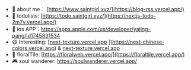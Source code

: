 
- 👩 about me： [https://www.saintgirl.xyz/](https://blog-rss.vercel.app/)
- 💖 todolists:  [https://todo.saintgirl.xyz/](https://nextjs-todo-2m7v.vercel.app/)
- 🌟 ios APP：https://apps.apple.com/us/developer/yajing-pang/id1745831534
- 😄 Interesting:  [[next-texture.vercel.app](https://next-texture.vercel.app/) ](https://next-chinese-colors.vercel.app) & [next-texture.vercel.app](https://next-texture.vercel.app/)
- 🌸 floralTile:  [https://floralweb.vercel.app/](https://floraltile.vercel.app/)
- 🎮  soul wanderer: https://soulwanderer.vercel.app/









